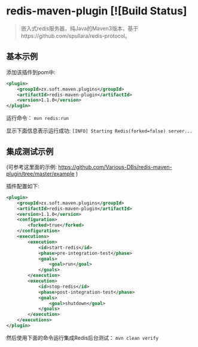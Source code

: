redis-maven-plugin [![Build Status]
==================

> 嵌入式redis服务器，纯Java的Maven3版本，基于https://github.com/spullara/redis-protocol。


基本示例
-----------------

添加该插件到pom中:
```xml
<plugin>
    <groupId>zx.soft.maven.plugins</groupId>
    <artifactId>redis-maven-plugin</artifactId>
    <version>1.1.0</version>
</plugin>
```

运行命令：
```mvn redis:run```

显示下面信息表示运行成功: 
```[INFO] Starting Redis(forked=false) server...```


集成测试示例
-----------------

(可参考这里面的示例: https://github.com/Various-DBs/redis-maven-plugin/tree/master/example )

插件配置如下:
```xml
<plugin>
    <groupId>zx.soft.maven.plugins</groupId>
    <artifactId>redis-maven-plugin</artifactId>
    <version>1.1.0</version>
    <configuration>
        <forked>true</forked>
    </configuration>
    <executions>
        <execution>
            <id>start-redis</id>
            <phase>pre-integration-test</phase>
            <goals>
                <goal>run</goal>
            </goals>
        </execution>
        <execution>
            <id>stop-redis</id>
            <phase>post-integration-test</phase>
            <goals>
                <goal>shutdown</goal>
            </goals>
        </execution>
    </executions>
</plugin>
```

然后使用下面的命令运行集成Redis后台测试： 
```mvn clean verify```

